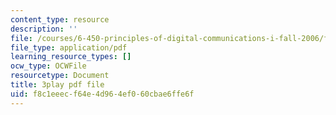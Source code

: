 ```yaml
---
content_type: resource
description: ''
file: /courses/6-450-principles-of-digital-communications-i-fall-2006/f8c1eeecf64e4d964ef060cbae6ffe6f_7qq1JYj2kM.pdf
file_type: application/pdf
learning_resource_types: []
ocw_type: OCWFile
resourcetype: Document
title: 3play pdf file
uid: f8c1eeec-f64e-4d96-4ef0-60cbae6ffe6f
---
```

